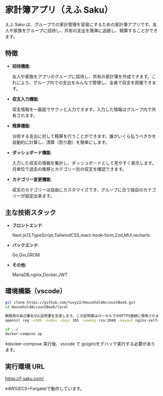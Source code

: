 # 家計簿アプリ（えふ Saku）

えふ Saku は、グループでの家計管理を容易にするための家計簿アプリです。友人や家族をグループに招待し、共有の支出を簡単に追跡し、精算することができます。

## 特徴

- **招待機能**:

  友人や家族をアプリのグループに招待し、共有の家計簿を作成できます。これにより、グループ内での支出をみんなで管理し、全員で収支を把握できます。

- **収支入力機能**:

  収支情報を一画面でサクッと入力できます。入力した情報はグループ内で共有されます。

- **精算機能**:

  分担する支出に対して精算を行うことができます。誰がいくら払うべきかを自動的に計算し、清算（割り勘）を簡単にします。

- **ダッシュボード機能**:

  入力した収支の情報を集計し、ダッシュボードとして見やすく表示します。月単位で過去の推移とカテゴリー別の収支を確認できます。

- **カテゴリー変更機能**:

  収支のカテゴリーは自由にカスタマイズでき、グループに合う独自のカテゴリーが設定出来ます。

## 主な技術スタック

- **フロントエンド**:

  Next.js13,TypeScript,TailwindCSS,react-hook-form,Zod,MUI,recharts

- **バックエンド**:

  Go,Gin,GROM

- **その他**:

  MariaDB,nginx,Docker,JWT

## 環境構築（vscode）

```bash
git clone https://github.com/tuvy22/HouseholdAccountBook.git
cd HouseholdAccountBook/local

開発用の自己署名SSL証明書を生成します。この証明書はローカルでのHTTPS接続に使用されます。
openssl req -x509 -nodes -days 365 -newkey rsa:2048 -keyout nginx-selfsigned.key -out nginx-selfsigned.crt

cd ../
docker-compose up
```

※docker-compose 実行後、vscode で go(gin)をデバック実行する必要があります。

## 実行環境 URL

https://f-saku.com/

※AWS(ECS+Fargate)で動作しています。

